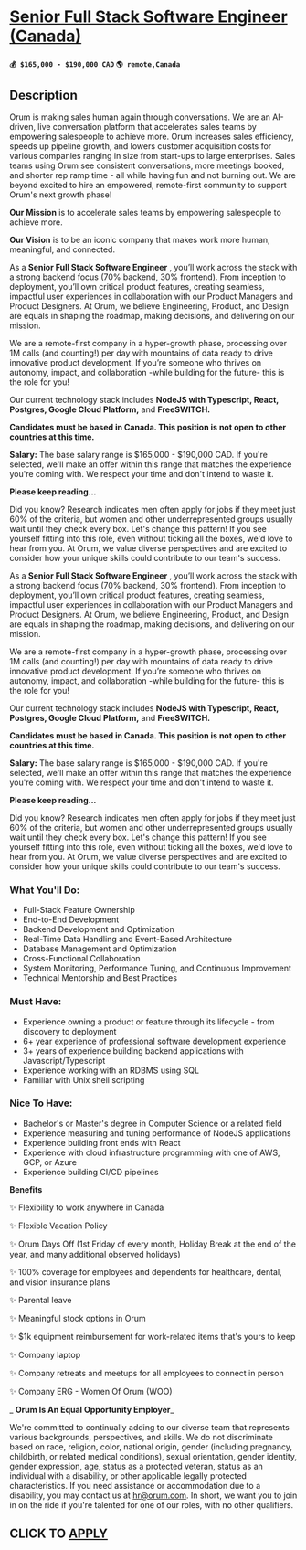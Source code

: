 # [Senior Full Stack Software Engineer (Canada)](https://www.remotewlb.com/apply/senior-full-stack-software-engineer-canada)  
###  
#### `💰 $165,000 - $190,000 CAD` `🌎 remote,Canada`  

## Description

Orum is making sales human again through conversations. We are an AI-driven, live conversation platform that accelerates sales teams by empowering salespeople to achieve more. Orum increases sales efficiency, speeds up pipeline growth, and lowers customer acquisition costs for various companies ranging in size from start-ups to large enterprises. Sales teams using Orum see consistent conversations, more meetings booked, and shorter rep ramp time - all while having fun and not burning out. We are beyond excited to hire an empowered, remote-first community to support Orum's next growth phase!

  

 **Our Mission** is to accelerate sales teams by empowering salespeople to achieve more.

 **Our Vision** is to be an iconic company that makes work more human, meaningful, and connected.

  

As a **Senior Full Stack Software Engineer** , you’ll work across the stack with a strong backend focus (70% backend, 30% frontend). From inception to deployment, you’ll own critical product features, creating seamless, impactful user experiences in collaboration with our Product Managers and Product Designers. At Orum, we believe Engineering, Product, and Design are equals in shaping the roadmap, making decisions, and delivering on our mission.

  

We are a remote-first company in a hyper-growth phase, processing over 1M calls (and counting!) per day with mountains of data ready to drive innovative product development. If you’re someone who thrives on autonomy, impact, and collaboration -while building for the future- this is the role for you!

  

Our current technology stack includes **NodeJS with Typescript, React, Postgres, Google Cloud Platform,** and **FreeSWITCH.**

  

 **Candidates must be based in Canada. This position is not open to other countries at this time.**

  

 **Salary:** The base salary range is $165,000 - $190,000 CAD. If you're selected, we'll make an offer within this range that matches the experience you're coming with. We respect your time and don't intend to waste it.

  

 **Please keep reading...**

Did you know? Research indicates men often apply for jobs if they meet just 60% of the criteria, but women and other underrepresented groups usually wait until they check every box. Let's change this pattern! If you see yourself fitting into this role, even without ticking all the boxes, we'd love to hear from you. At Orum, we value diverse perspectives and are excited to consider how your unique skills could contribute to our team's success.

  

As a **Senior Full Stack Software Engineer** , you’ll work across the stack with a strong backend focus (70% backend, 30% frontend). From inception to deployment, you’ll own critical product features, creating seamless, impactful user experiences in collaboration with our Product Managers and Product Designers. At Orum, we believe Engineering, Product, and Design are equals in shaping the roadmap, making decisions, and delivering on our mission.

  

We are a remote-first company in a hyper-growth phase, processing over 1M calls (and counting!) per day with mountains of data ready to drive innovative product development. If you’re someone who thrives on autonomy, impact, and collaboration -while building for the future- this is the role for you!

  

Our current technology stack includes **NodeJS with Typescript, React, Postgres, Google Cloud Platform,** and **FreeSWITCH.**

  

 **Candidates must be based in Canada. This position is not open to other countries at this time.**

  

 **Salary:** The base salary range is $165,000 - $190,000 CAD. If you're selected, we'll make an offer within this range that matches the experience you're coming with. We respect your time and don't intend to waste it.

  

 **Please keep reading...**

Did you know? Research indicates men often apply for jobs if they meet just 60% of the criteria, but women and other underrepresented groups usually wait until they check every box. Let's change this pattern! If you see yourself fitting into this role, even without ticking all the boxes, we'd love to hear from you. At Orum, we value diverse perspectives and are excited to consider how your unique skills could contribute to our team's success.

  

### What You'll Do:

* Full-Stack Feature Ownership
* End-to-End Development
* Backend Development and Optimization
* Real-Time Data Handling and Event-Based Architecture
* Database Management and Optimization
* Cross-Functional Collaboration
* System Monitoring, Performance Tuning, and Continuous Improvement
* Technical Mentorship and Best Practices

  

### Must Have:

* Experience owning a product or feature through its lifecycle - from discovery to deployment
* 6+ year experience of professional software development experience
* 3+ years of experience building backend applications with Javascript/Typescript
* Experience working with an RDBMS using SQL
* Familiar with Unix shell scripting

  

### Nice To Have:

* Bachelor's or Master's degree in Computer Science or a related field
* Experience measuring and tuning performance of NodeJS applications
* Experience building front ends with React
* Experience with cloud infrastructure programming with one of AWS, GCP, or Azure
* Experience building CI/CD pipelines

  

 **Benefits**

✨ Flexibility to work anywhere in Canada

✨ Flexible Vacation Policy

✨ Orum Days Off (1st Friday of every month, Holiday Break at the end of the year, and many additional observed holidays)

✨ 100% coverage for employees and dependents for healthcare, dental, and vision insurance plans

✨ Parental leave

✨ Meaningful stock options in Orum

✨ $1k equipment reimbursement for work-related items that's yours to keep

✨ Company laptop

✨ Company retreats and meetups for all employees to connect in person

✨ Company ERG - Women Of Orum (WOO)

  

  

 _ **Orum Is An Equal Opportunity Employer**_

  

We're committed to continually adding to our diverse team that represents various backgrounds, perspectives, and skills. We do not discriminate based on race, religion, color, national origin, gender (including pregnancy, childbirth, or related medical conditions), sexual orientation, gender identity, gender expression, age, status as a protected veteran, status as an individual with a disability, or other applicable legally protected characteristics. If you need assistance or accommodation due to a disability, you may contact us at hr@orum.com. In short, we want you to join in on the ride if you're talented for one of our roles, with no other qualifiers.

  
## CLICK TO [APPLY](https://www.remotewlb.com/apply/senior-full-stack-software-engineer-canada)

